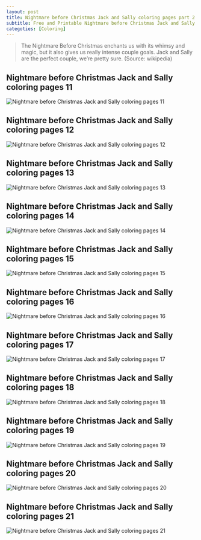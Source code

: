 ```yaml
---
layout: post
title: Nightmare before Christmas Jack and Sally coloring pages part 2
subtitle: Free and Printable Nightmare before Christmas Jack and Sally coloring pages part 2
categoties: [Coloring]
---
```


> The Nightmare Before Christmas enchants us with its whimsy and magic, but it also gives us really intense couple goals. Jack and Sally are the perfect couple, we’re pretty sure. (Source: wikipedia)

## Nightmare before Christmas Jack and Sally coloring pages 11
![Nightmare before Christmas Jack and Sally coloring pages 11](https://hoanghabelle.github.io/images/Nightmare-before-Christmas-Jack-and-Sally-coloring-pages%20(11).jpg "Nightmare before Christmas Jack and Sally coloring pages 11")

## Nightmare before Christmas Jack and Sally coloring pages 12
![Nightmare before Christmas Jack and Sally coloring pages 12](https://hoanghabelle.github.io/images/Nightmare-before-Christmas-Jack-and-Sally-coloring-pages%20(12).jpg "Nightmare before Christmas Jack and Sally coloring pages 12")

## Nightmare before Christmas Jack and Sally coloring pages 13
![Nightmare before Christmas Jack and Sally coloring pages 13](https://hoanghabelle.github.io/images/Nightmare-before-Christmas-Jack-and-Sally-coloring-pages%20(13).jpg "Nightmare before Christmas Jack and Sally coloring pages 13")

## Nightmare before Christmas Jack and Sally coloring pages 14
![Nightmare before Christmas Jack and Sally coloring pages 14](https://hoanghabelle.github.io/images/Nightmare-before-Christmas-Jack-and-Sally-coloring-pages%20(14).jpg "Nightmare before Christmas Jack and Sally coloring pages 14")

<script async src="//pagead2.googlesyndication.com/pagead/js/adsbygoogle.js"></script><ins class="adsbygoogle" style="display:block" data-ad-format="fluid" data-ad-layout-key="-8i+1w-dq+e9+ft" data-ad-client="ca-pub-6753140515841889" data-ad-slot="6190446671"></ins> <script> (adsbygoogle = window.adsbygoogle || []).push({}); </script>

## Nightmare before Christmas Jack and Sally coloring pages 15
![Nightmare before Christmas Jack and Sally coloring pages 15](https://hoanghabelle.github.io/images/Nightmare-before-Christmas-Jack-and-Sally-coloring-pages%20(15).jpg "Nightmare before Christmas Jack and Sally coloring pages 15")

## Nightmare before Christmas Jack and Sally coloring pages 16
![Nightmare before Christmas Jack and Sally coloring pages 16](https://hoanghabelle.github.io/images/Nightmare-before-Christmas-Jack-and-Sally-coloring-pages%20(16).jpg "Nightmare before Christmas Jack and Sally coloring pages 16")

## Nightmare before Christmas Jack and Sally coloring pages 17
![Nightmare before Christmas Jack and Sally coloring pages 17](https://hoanghabelle.github.io/images/Nightmare-before-Christmas-Jack-and-Sally-coloring-pages%20(17).jpg "Nightmare before Christmas Jack and Sally coloring pages 17")

## Nightmare before Christmas Jack and Sally coloring pages 18
![Nightmare before Christmas Jack and Sally coloring pages 18](https://hoanghabelle.github.io/images/Nightmare-before-Christmas-Jack-and-Sally-coloring-pages%20(18).jpg "Nightmare before Christmas Jack and Sally coloring pages 18")

<script async src="//pagead2.googlesyndication.com/pagead/js/adsbygoogle.js"></script><ins class="adsbygoogle" style="display:block" data-ad-format="fluid" data-ad-layout-key="-8i+1w-dq+e9+ft" data-ad-client="ca-pub-6753140515841889" data-ad-slot="6190446671"></ins> <script> (adsbygoogle = window.adsbygoogle || []).push({}); </script>

## Nightmare before Christmas Jack and Sally coloring pages 19
![Nightmare before Christmas Jack and Sally coloring pages 19](https://hoanghabelle.github.io/images/Nightmare-before-Christmas-Jack-and-Sally-coloring-pages%20(19).jpg "Nightmare before Christmas Jack and Sally coloring pages 19")

## Nightmare before Christmas Jack and Sally coloring pages 20
![Nightmare before Christmas Jack and Sally coloring pages 20](https://hoanghabelle.github.io/images/Nightmare-before-Christmas-Jack-and-Sally-coloring-pages%20(20).jpg "Nightmare before Christmas Jack and Sally coloring pages 20")

## Nightmare before Christmas Jack and Sally coloring pages 21
![Nightmare before Christmas Jack and Sally coloring pages 21](https://hoanghabelle.github.io/images/Nightmare-before-Christmas-Jack-and-Sally-coloring-pages%20(21).jpg "Nightmare before Christmas Jack and Sally coloring pages 211")

